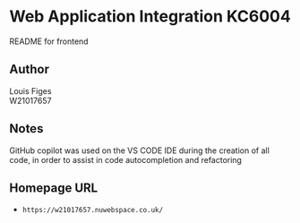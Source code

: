 # Web Application Integration KC6004
README for frontend

## Author
Louis Figes  
W21017657

## Notes
GitHub copilot was used on the VS CODE IDE during the creation of all code, in order to assist in code autocompletion and refactoring

## Homepage URL
- `https://w21017657.nuwebspace.co.uk/`